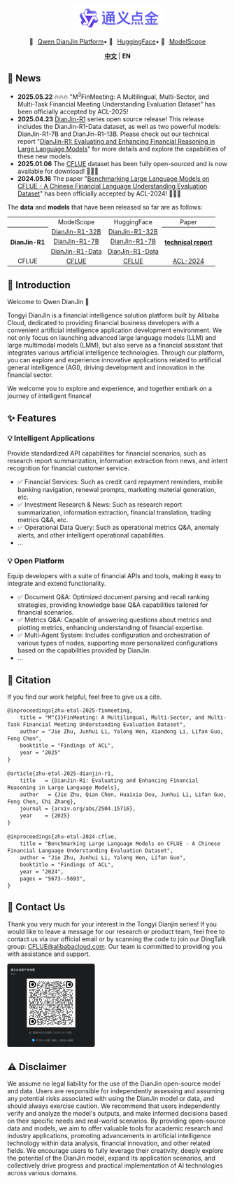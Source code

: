 <div align="center">
    <img src="images/dianjin_logo.png" alt="DianJin Logo" style="width: 200px;">
    <p align="center" style="display: flex; flex-direction: row; justify-content: center; align-items: center">
        💜 <a href="https://tongyi.aliyun.com/dianjin" target="_blank" style="margin-left: 10px">Qwen DianJin Platform</a>  •
        🤗 <a href="https://huggingface.co/DianJin" target="_blank" style="margin-left: 10px">HuggingFace</a>  • 
        🤖 <a href="https://modelscope.cn/organization/tongyi_dianjin" target="_blank" style="margin-left: 10px">ModelScope</a> 
    </p>

[**中文**](README_zh.md) | **EN**

</div>

## 🚀 News 
- **2025.05.22** 🔥🔥🔥 "M<sup>3</sup>FinMeeting: A Multilingual, Multi-Sector, and Multi-Task Financial Meeting Understanding Evaluation Dataset" has been officially accepted by ACL-2025! 
- **2025.04.23** [DianJin-R1](DianJin-R1/README.md) series open source release! This release includes the DianJin-R1-Data dataset, as well as two powerful models: DianJin-R1-7B and DianJin-R1-13B. Please check out our technical report "[DianJin-R1: Evaluating and Enhancing Financial Reasoning in Large Language Models](https://arxiv.org/abs/2504.15716)" for more details and explore the capabilities of these new models.
- **2025.01.06** The [CFLUE](https://github.com/aliyun/cflue) dataset has been fully open-sourced and is now available for download!  🚀🚀🚀
- **2024.05.16** The paper "[Benchmarking Large Language Models on CFLUE - A Chinese Financial Language Understanding Evaluation Dataset](https://arxiv.org/abs/2405.10542)" has been officially accepted by ACL-2024! 🚀🚀🚀

The **data** and **models** that have been released so far are as follows:

<table style="width: 100%; text-align: center;">
    <tr>
        <td></td>
        <td>ModelScope</td>
        <td>HuggingFace</td>
        <td>Paper</td>
    <tr>
    <tr>
        <th rowspan="3">DianJin-R1</th>
        <td><a href="https://modelscope.cn/organization/tongyi_dianjin">DianJin-R1-32B</a></td>
        <td><a href="https://huggingface.co/DianJin/">DianJin-R1-32B</a></td>
        <th rowspan="3"><a href="https://arxiv.org/abs/2504.15716">technical report</a></th>
    </tr>
    <tr>
        <td><a href="https://modelscope.cn/organization/tongyi_dianjin">DianJin-R1-7B</a></td>
        <td><a href="https://huggingface.co/DianJin/">DianJin-R1-7B</a></td>
    </tr>
    <tr>
        <td><a href="https://modelscope.cn/organization/tongyi_dianjin">DianJin-R1-Data</a></td>
        <td><a href="https://huggingface.co/DianJin/">DianJin-R1-Data</a></td>
    </tr>
    <tr>
        <td>CFLUE</td>
        <td><a href="https://modelscope.cn/datasets/tongyi_dianjin/CFLUE">CFLUE</a></td>
        <td><a href="https://huggingface.co/DianJin/">CFLUE</a></td>
        <td><a href="https://arxiv.org/abs/2405.10542">ACL-2024</a></td>
    </tr>
</table>

## 📝 Introduction

Welcome to Qwen DianJin 👋

Tongyi DianJin is a financial intelligence solution platform built by Alibaba Cloud, 
dedicated to providing financial business developers with a convenient artificial intelligence application development environment. 
We not only focus on launching advanced large language models (LLM) and large multimodal models (LMM), but also serve as a financial assistant that integrates various artificial intelligence technologies. 
Through our platform, you can explore and experience innovative applications related to artificial general intelligence (AGI), driving development and innovation in the financial sector.

We welcome you to explore and experience, and together embark on a journey of intelligent finance!

## ✨ Features

### 💡 Intelligent Applications

Provide standardized API capabilities for financial scenarios, such as research report summarization, information extraction from news, and intent recognition for financial customer service.

- ✅ Financial Services: Such as credit card repayment reminders, mobile banking navigation, renewal prompts, marketing material generation, etc.
- ✅ Investment Research & News: Such as research report summarization, information extraction, financial translation, trading metrics Q&A, etc.
- ✅ Operational Data Query: Such as operational metrics Q&A, anomaly alerts, and other intelligent operational capabilities.
- ...

### 💡 Open Platform

Equip developers with a suite of financial APIs and tools, making it easy to integrate and extend functionality.

- ✅ Document Q&A: Optimized document parsing and recall ranking strategies, providing knowledge base Q&A capabilities tailored for financial scenarios.
- ✅ Metrics Q&A: Capable of answering questions about metrics and plotting metrics, enhancing understanding of financial expertise.
- ✅ Multi-Agent System: Includes configuration and orchestration of various types of nodes, supporting more personalized configurations based on the capabilities provided by DianJin.
- ...

## 🔖 Citation

If you find our work helpful, feel free to give us a cite.

```
@inproceedings{zhu-etal-2025-finmeeting,
    title = "M^{3}FinMeeting: A Multilingual, Multi-Sector, and Multi-Task Financial Meeting Understanding Evaluation Dataset",
    author = "Jie Zhu, Junhui Li, Yalong Wen, Xiandong Li, Lifan Guo, Feng Chen",
    booktitle = "Findings of ACL",
    year = "2025"
}

@article{zhu-etal-2025-dianjin-r1,
    title   = {DianJin-R1: Evaluating and Enhancing Financial Reasoning in Large Language Models}, 
    author   = {Jie Zhu, Qian Chen, Huaixia Dou, Junhui Li, Lifan Guo, Feng Chen, Chi Zhang},
    journal = {arxiv.org/abs/2504.15716},
    year    = {2025}
}

@inproceedings{zhu-etal-2024-cflue,
    title = "Benchmarking Large Language Models on CFLUE - A Chinese Financial Language Understanding Evaluation Dataset",
    author = "Jie Zhu, Junhui Li, Yalong Wen, Lifan Guo",
    booktitle = "Findings of ACL",
    year = "2024",
    pages = "5673--5693",
}
```

## 🤝 Contact Us

Thank you very much for your interest in the Tongyi Dianjin series! 
If you would like to leave a message for our research or product team, feel free to contact us via our official email or by scanning the code to join our DingTalk group: CFLUE@alibabacloud.com. 
Our team is committed to providing you with assistance and support.

<img src="images/dianjin_dingding.png" alt="DianJin Logo" style="width: 200px;">


## ⚠️ Disclaimer

We assume no legal liability for the use of the DianJin open-source model and data. Users are responsible for independently assessing and assuming any potential risks associated with using the DianJin model or data, and should always exercise caution.
We recommend that users independently verify and analyze the model's outputs, and make informed decisions based on their specific needs and real-world scenarios.
By providing open-source data and models, we aim to offer valuable tools for academic research and industry applications, promoting advancements in artificial intelligence technology within data analysis, financial innovation, and other related fields.
We encourage users to fully leverage their creativity, deeply explore the potential of the DianJin model, expand its application scenarios, and collectively drive progress and practical implementation of AI technologies across various domains.
